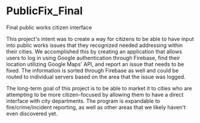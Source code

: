 # PublicFix_Final
Final public works citizen interface

This project's intent was to create a way for citizens to be able to have input into public works issues that they recognized
needed addressing within their cities. We accomplished this by creating an application that allows users to log in using
Google authentication through Firebase, find their location utilizing Google Maps' API, and report an issue that needs to be
fixed. The information is sorted through Firebase as well and could be routed to individual servers based on the area that the 
issue was logged.

The long-term goal of this project is to be able to market it to cities who are attempting to be more citizen-focused by
allowing them to have a direct interface with city departments. The program is expandable to fire/crime/incident reporting, 
as well as other areas that we likely haven't even discovered yet.
